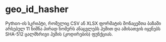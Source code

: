 # geo_id_hasher
Python-ის სკრიპტი, რომელიც CSV ან XLSX ფორმატის მონაცემთა ბაზაში არსებულ 11 ნიშნა პირად ნომერს ანაცვლებს ჰეშით და ამისათვის იყენებს SHA-512 ცალმხრივი ჰეშის (კოდირების) ფუნქციას.
